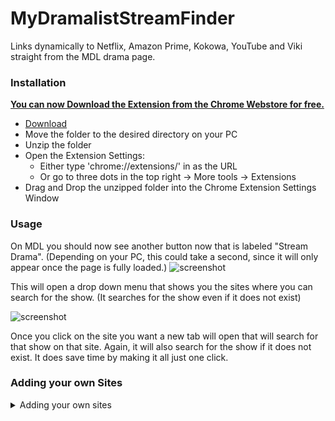 # MyDramalistStreamFinder
Links dynamically to Netflix, Amazon Prime, Kokowa, YouTube and Viki straight from the MDL drama page.

### Installation
**<ins>You can now [Download](https://chrome.google.com/webstore/detail/mdl-stream-finder/opmdpgkejhnplnbfccekmagkbnjmcmgd) the Extension from the Chrome Webstore for free.</ins>**


   - [Download](https://github.com/JDatPNW/MyDramalistStreamFinder/archive/refs/heads/master.zip)
   - Move the folder to the desired directory on your PC
   - Unzip the folder
   - Open the Extension Settings:
      - Either type 'chrome://extensions/' in as the URL
      - Or go to three dots in the top right -> More tools -> Extensions
   - Drag and Drop the unzipped folder into the Chrome Extension Settings Window

### Usage
  On MDL you should now see another button now that is labeled "Stream Drama". (Depending on your PC, this could take a second, since it will only appear once the page is fully loaded.)
  ![screenshot](https://i.imgur.com/ee3Qtxa.png)

  This will open a drop down menu that shows you the sites where you can search for the show. (It searches for the show even if it does not exist)  

  ![screenshot](https://i.imgur.com/zuctAAH.png)

  Once you click on the site you want a new tab will open that will search for that show on that site. Again, it will also search for the show if it does not exist. It does save time by making it all just one click.

### Adding your own Sites
<details>
  <summary>Adding your own sites</summary>
  <ol>
  <li>
  After Line <b>74</b> add an additional line as such:
  
  ```javascript
      innerHTML    += "<button id =\"YourPage_Dropdown\" class=\"dropdown-item m-t-sm m-b-sm btn-create-list\"</i>YourPage</a>";

  ```
  Where <i>YourPage_Dropdown</i> is a variable, so you should reuse that exact value later, and where <i>YourPage</i> at the very end is the Text that will appear on the MDL Website, so you can pick it freely.
  Right after that should be this line:
  
  ```javascript
  innerHTML    += "</div> </div>";
  ```
  If that is the case then you positioned it correctly
  </li>
  
  <li>
  Next you should create a copy of the code block that looks like this:
  
  ```javascript
      var YourPage_Link = document.getElementById('YourPage_Dropdown');
      YourPage.addEventListener('click', function() {
          openStreamTabs("Select_YourPage");
      });
  ```
  Make sure that <i>YourPage_Dropdown</i> is spelled exactly the same way as it was in step 1. Also, <i>Select_YourPage</i> is a function name, so it should also be spelled exactly the same way later on, so pay atetntion here. Position your code block after the last one of the same logic (in the original file that would be right after line <b>105</b>. Right after the YouYube block.
  </li>
  
  <li>
   Now you need to figure out the logic and the syntax of the websites search funtion. This is not as difficult as it sounds. Let's look at how Viki does that:
   To do that I will go to Viki and just do a test search. I will search for "TEST DRAMA" on Viki and look at the URL that is created by that. 

  ```javascript
   https://www.viki.com/search?q=TEST%20SHOW
  ```
   This tells us that the URL will always begin with <i>https://www.viki.com/search?q=</i> followed by our test string, where spaces are replaced with <i>%20</i>. 
   Let us pretend here that our URL for our new site looks like this:

  ```javascript
   https://www.yourpage.com/search?q=TEST-SHOW
  ```
   The URL begins with <i>https://www.yourpage.com/search?q=</i> and seperates the terms with "-".
   So after line <b>15</b> in the original we will add our own new variable. 
   
  ```javascript
       var YourPage_URL = "https://www.yourpage.com/search?q=";
  ```
   You can tell that we only included the string up until our search term would start. <i>YourPage_URL</i> is a new variable, so make sure to type it the same way every time!
   
  </li>
  
  <li>
   Now after line <b>22</b> of the original file we will add on top of our just created variable. The logic already exists so it is easy. Just do it like this:
  
  ```javascript
        YourPage_URL = YourPage_URL + partsArray[i] + "-";
  ```
   Make sure <i>YourPage_URL</i> is spelled the same way as above and also make sure that you use the right seperator. In our example that was <i>-</i>, so we put that in between the <i>" "</i> at the end of the line!
   
  </li>
  
  <li>
      Since I wrote this code for fun it is not perfect, the next bit is proof of that. The logic we just added ads the seperator after every word, also after the last one. Of course the last word should not have that added, so we need to subtract that again. So just add 
   
  ```javascript
    YourPage_URL = YourPage_URL.substring(0, YourPage_URL.length - 1);
  ```
   after line <b>25</b> of the original file. Here, again, make sure you spell the variable name correctly and where here it says <i>1</i> just count the number of characters of the seperator. Here it was just <i>-</i> so it is just one. For Viki it would have been 3 for example.
   
   Here there is another possibility. If the Page that you are trying to add adds more to the URL after the search term you also need to add that here. Let us assume the URT was actually this:
   
  ```javascript
   https://www.yourpage.com/search?q=TEST-SHOW?more_from_the_page
  ```
   We can see that after our seasrch term there is this argument: <i>?more_from_the_page</i>. We need to add this as well.
   Do this as such:
   Create a variable right after the one we created in the previous step and call it by a new name:
   
  ```javascript
    var YourPage_PostFix = "more_from_the_page";
  ```
   then we will add more code in the line right after the ine we created when we did this:
   
  ```javascript
    YourPage_URL = YourPage_URL.substring(0, YourPage_URL.length - 1);
  ```
   The code we will add is simple:
   
  ```javascript
    YourPage_URL = YourPage_URL + YourPage_PostFix;
  ```
  </li>
  
  <li>
   Lastly, we need to add the functionality that will open the page. To do so we need to add code right after line <b>41</b> in the original.
   
  ```javascript
   if (Selection == "Select_YourPage")
   openInNewTab(YourPage_URL);
  ```
   Again, make sure that both variables are written correctly!
   This should do it, your code should now look something like this:
  </li>
  </ol>
  
  ```javascript
  function openInNewTab(url) {
    var win = window.open(url, '_blank');
    win.focus();
}

function openStreamTabs(Selection){

    var name = document.getElementsByClassName("film-title")[0].textContent;
    var partsArray = name.split(' ');
    var VK_URL = "https://www.viki.com/search?q=";
    var NF_URL = "https://www.netflix.com/search?q=";
    var AP_URL = "https://www.amazon.com/s?k=";
    var AP_PostFix = "&i=prime-instant-video&ref=nb_sb_noss_2";
    var KK_URL = "https://www.kocowa.com/en_us/search/";
    var YT_URL = "https://www.youtube.com/results?search_query=";
    var YourPage_URL = "https://www.yourpage.com/search?q=";
    var YourPage_PostFix = "more_from_the_page";


    for (var i = 0; i < partsArray.length - 1; i++){
        VK_URL = VK_URL + partsArray[i] + "%20";
        NF_URL = NF_URL + partsArray[i] + "%20";
        AP_URL = AP_URL + partsArray[i] + "+";
        KK_URL = KK_URL + partsArray[i] + "%20";
        YT_URL = YT_URL + partsArray[i] + "+";
        YourPage_URL = YourPage_URL + partsArray[i] + "-";

    }
    VK_URL = VK_URL.substring(0, VK_URL.length - 3);
    NF_URL = NF_URL.substring(0, NF_URL.length - 3);
    AP_URL = AP_URL.substring(0, AP_URL.length - 1);
    AP_URL = AP_URL + AP_PostFix;
    KK_URL = KK_URL.substring(0, KK_URL.length - 3);
    YT_URL = YT_URL.substring(0, YT_URL.length - 1);
    YourPage_URL = YourPage_URL.substring(0, YourPage_URL.length - 1);
    YourPage_URL = YourPage_URL + YourPage_PostFix;



    if (Selection == "Select_VK")
      openInNewTab(VK_URL);
    if (Selection == "Select_NF")
      openInNewTab(NF_URL);
    if (Selection == "Select_AP")
      openInNewTab(AP_URL);
    if (Selection == "Select_KK")
      openInNewTab(KK_URL);
    if (Selection == "Select_YT")
      openInNewTab(YT_URL);
    if (Selection == "Select_YourPage")
      openInNewTab(YourPage_URL);

}

function createElement( str ) {
    var frag = document.createDocumentFragment();
    var elem = document.createElement('div');
    elem.innerHTML = str;

    while (elem.childNodes[0]) {
        frag.appendChild(elem.childNodes[0]);
    }
    return frag;
}

window.addEventListener("load", function load(event) {
  window.removeEventListener("load", load, false); // Remove Listener, not needed anymore
    var Regex = /https:\/\/mydramalist.com\/[0-9]+[^\/]*$/;
    if (Regex.test(window.location.href)){  //Regex check
      var elements = document.getElementsByClassName("film-cover");
      if(elements.length == 0){
          return;
      }

      var innerHTML = "<div id=\"Stream_Buttons\" style=\"margin-bottom: -0.25rem !important\" class=\"btn-group group-manage-list dropdown m-b-sm btn-block\"> ";
      innerHTML    += "<button id=\"Stream_Open_All_Links\" class=\"btn white main col-xs-10 col-sm-9\" data-toggle=\"dropdown\">Stream Drama</button> ";
      innerHTML    += "<button id=\"Stream_Dropdown\" class=\"btn white btn-clist col-xs-2 col-sm-3\" data-toggle=\"dropdown\"><i class=\"fa fa-list\"></i></button> ";
      innerHTML    += "<div class=\"dropdown-menu dropdown-menu-right manage-clist\">";
      innerHTML    += "<div class=\"text-center p-a\">";
      innerHTML    += "<button id =\"VK_Dropdown\" class=\"dropdown-item m-t-sm m-b-sm btn-create-list\">Viki</button> ";
      innerHTML    += "<button id =\"NF_Dropdown\" class=\"dropdown-item m-t-sm m-b-sm btn-create-list\">Netflix</a>";

      innerHTML    += "<button id =\"AP_Dropdown\" class=\"dropdown-item m-t-sm m-b-sm btn-create-list\"</i>Amazon Prime</a>";
      innerHTML    += "<button id =\"KK_Dropdown\" class=\"dropdown-item m-t-sm m-b-sm btn-create-list\"</i>Kokowa</a>";
      innerHTML    += "<button id =\"YT_Dropdown\" class=\"dropdown-item m-t-sm m-b-sm btn-create-list\"</i>Youtube</a>";
      innerHTML    += "<button id =\"YourPage_Dropdown\" class=\"dropdown-item m-t-sm m-b-sm btn-create-list\"</i>YourPage</a>";
      innerHTML    += "</div> </div>";

      elements[0].insertBefore(createElement(innerHTML), elements[0].childNodes[elements[0].childNodes.length - 2]);
      //elements[0].appendChild(createElement(innerHTML));


      var VK_Link = document.getElementById('VK_Dropdown');
      VK_Link.addEventListener('click', function() {
          openStreamTabs("Select_VK");
      });

      var NF_Link = document.getElementById('NF_Dropdown');
      NF_Link.addEventListener('click', function() {
          openStreamTabs("Select_NF");
      });


      var AP_Link = document.getElementById('AP_Dropdown');
      AP_Link.addEventListener('click', function() {
          openStreamTabs("Select_AP");
      });

      var KK_Link = document.getElementById('KK_Dropdown');
      KK_Link.addEventListener('click', function() {
          openStreamTabs("Select_KK");
      });

      var YT_Link = document.getElementById('YT_Dropdown');
      YT_Link.addEventListener('click', function() {
          openStreamTabs("Select_YT");
      });

      var YourPage_Link = document.getElementById('YourPage_Dropdown');
      YourPage_Link.addEventListener('click', function() {
          openStreamTabs("Select_YourPage");
      });
};
}, false);
  ```
  
</details>
